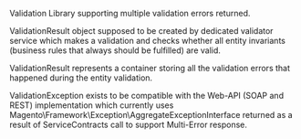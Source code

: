 Validation Library supporting multiple validation errors returned.

ValidationResult object supposed to be created by dedicated validator service which makes a validation and checks
whether all entity invariants (business rules that always should be fulfilled) are valid.

ValidationResult represents a container storing all the validation errors that happened during the entity validation.

ValidationException exists to be compatible with the Web-API (SOAP and REST) implementation which currently
uses Magento\Framework\Exception\AggregateExceptionInterface returned as a result of ServiceContracts call
to support Multi-Error response.
